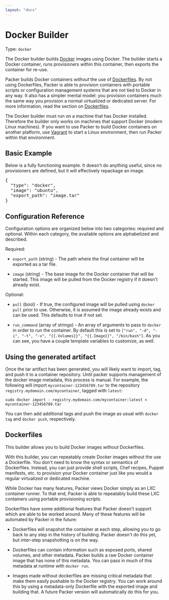 ```yaml
---
layout: "docs"
---
```


# Docker Builder

Type: `docker`

The Docker builder builds [Docker](http://www.docker.io) images using
Docker. The builder starts a Docker container, runs provisioners within
this container, then exports the container for re-use.

Packer builds Docker containers _without_ the use of
[Dockerfiles](http://docs.docker.io/en/latest/use/builder/).
By not using Dockerfiles, Packer is able to provision
containers with portable scripts or configuration management systems
that are not tied to Docker in any way. It also has a simpler mental model:
you provision containers much the same way you provision a normal virtualized
or dedicated server. For more information, read the section on
[Dockerfiles](#toc_4).

The Docker builder must run on a machine that has Docker installed. Therefore
the builder only works on machines that support Docker (modern Linux machines).
If you want to use Packer to build Docker containers on another platform,
use [Vagrant](http://www.vagrantup.com) to start a Linux environment, then
run Packer within that environment.

## Basic Example

Below is a fully functioning example. It doesn't do anything useful, since
no provisioners are defined, but it will effectively repackage an image.

<pre class="prettyprint">
{
  "type": "docker",
  "image": "ubuntu",
  "export_path": "image.tar"
}
</pre>

## Configuration Reference

Configuration options are organized below into two categories: required and
optional. Within each category, the available options are alphabetized and
described.

Required:

* `export_path` (string) - The path where the final container will be exported
  as a tar file.

* `image` (string) - The base image for the Docker container that will
  be started. This image will be pulled from the Docker registry if it
  doesn't already exist.

Optional:

* `pull` (bool) - If true, the configured image will be pulled using
  `docker pull` prior to use. Otherwise, it is assumed the image already
  exists and can be used. This defaults to true if not set.

* `run_command` (array of strings) - An array of arguments to pass to
  `docker` in order to run the container. By default this is set to
  `["run", "-d", "-i", "-t", "-v", "{{.Volumes}}", "{{.Image}}", "/bin/bash"]`.
  As you can see, you have a couple template variables to customize, as well.

## Using the generated artifact

Once the tar artifact has been generated, you will likely want to import, tag,
and push it to a container repository. Until packer supports management of the
docker image metadata, this process is manual. For example, the following will
import `mycontainer-123456789.tar` to the repository
`registry.mydomain.com/mycontainer`, tagged with `latest`:

    sudo docker import - registry.mydomain.com/mycontainer:latest < mycontainer-123456789.tar

You can then add additional tags and push the image as usual with `docker tag`
and `docker push`, respectively.

## Dockerfiles

This builder allows you to build Docker images _without_ Dockerfiles.

With this builder, you can repeatably create Docker images without the use
a Dockerfile. You don't need to know the syntax or semantics of Dockerfiles.
Instead, you can just provide shell scripts, Chef recipes, Puppet manifests,
etc. to provision your Docker container just like you would a regular
virtualized or dedicated machine.

While Docker has many features, Packer views Docker simply as an LXC
container runner. To that end, Packer is able to repeatably build these
LXC containers using portable provisioning scripts.

Dockerfiles have some additional features that Packer doesn't support
which are able to be worked around. Many of these features will be automated
by Packer in the future:

* Dockerfiles will snapshot the container at each step, allowing you to
  go back to any step in the history of building. Packer doesn't do this yet,
  but inter-step snapshotting is on the way.

* Dockerfiles can contain information such as exposed ports, shared
  volumes, and other metadata. Packer builds a raw Docker container image
  that has none of this metadata. You can pass in much of this metadata
  at runtime with `docker run`.

* Images made without dockerfiles are missing critical metadata that
  make them easily pushable to the Docker registry. You can work around
  this by using a metadata-only Dockerfile with the exported image and
  building that. A future Packer version will automatically do this for you.
